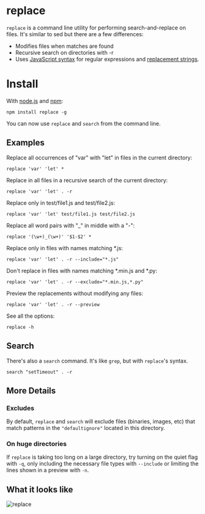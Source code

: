 # replace
`replace` is a command line utility for performing search-and-replace on files. It's similar to sed but there are a few differences:

* Modifies files when matches are found
* Recursive search on directories with -r
* Uses [JavaScript syntax](https://developer.mozilla.org/en/JavaScript/Guide/Regular_Expressions#Using_Simple_Patterns) for regular expressions and [replacement strings](https://developer.mozilla.org/en/JavaScript/Reference/Global_Objects/String/replace#Specifying_a_string_as_a_parameter).

# Install
With [node.js](http://nodejs.org/) and [npm](http://github.com/isaacs/npm):

	npm install replace -g

You can now use `replace` and `search` from the command line.


## Examples

Replace all occurrences of "var" with "let" in files in the current directory:

```
replace 'var' 'let' *
```

Replace in all files in a recursive search of the current directory:

```
replace 'var' 'let' . -r
```

Replace only in test/file1.js and test/file2.js:

```
replace 'var' 'let' test/file1.js test/file2.js
```

Replace all word pairs with "_" in middle with a "-":

```
replace '(\w+)_(\w+)' '$1-$2' *
```

Replace only in files with names matching *.js:

```
replace 'var' 'let' . -r --include="*.js"
```

Don't replace in files with names matching *.min.js and *.py:

```
replace 'var' 'let' . -r --exclude="*.min.js,*.py"
```

Preview the replacements without modifying any files:

```
replace 'var' 'let' . -r --preview
```

See all the options:

```
replace -h
```

## Search
There's also a `search` command. It's like `grep`, but with `replace`'s syntax.

```
search "setTimeout" . -r
```

## More Details

### Excludes
By default, `replace` and `search` will exclude files (binaries, images, etc) that match patterns in the `"defaultignore"` located in this directory.

### On huge directories
If `replace` is taking too long on a large directory, try turning on the quiet flag with `-q`, only including the necessary file types with `--include` or limiting the lines shown in a preview with `-n`.


## What it looks like
![replace](http://i.imgur.com/qmJjS.png)

